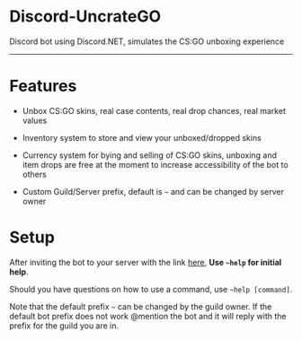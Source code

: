 # Discord-UncrateGO
Discord bot using Discord.NET, simulates the CS:GO unboxing experience 

***

# Features

* Unbox CS:GO skins, real case contents, real drop chances, real market values

* Inventory system to store and view your unboxed/dropped skins

* Currency system for bying and selling of CS:GO skins, unboxing and item drops are free at the moment to increase accessibility of the bot to others

* Custom Guild/Server prefix, default is `~` and can be changed by server owner

# Setup

After inviting the bot to your server with the link [here](https://discordapp.com/api/oauth2/authorize?client_id=523282498265022479&permissions=337984&scope=bot), **Use `~help` for initial help**. 

Should you have questions on how to use a command, use `~help [command]`. 

Note that the default prefix `~` can be changed by the guild owner. If the default bot prefix does not work @mention the bot and it will reply with the prefix for the guild you are in.
